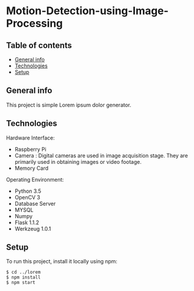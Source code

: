 # Motion-Detection-using-Image-Processing
## Table of contents
* [General info](#general-info)
* [Technologies](#technologies)
* [Setup](#setup)

## General info
This project is simple Lorem ipsum dolor generator.
	
## Technologies
Hardware Interface:
* Raspberry Pi
* Camera : Digital cameras are used in image acquisition stage. They are primarily used in obtaining images or video footage.
* Memory Card

Operating Environment:
* Python 3.5
* OpenCV 3
* Database Server
* MYSQL
* Numpy 
* Flask 1.1.2
* Werkzeug 1.0.1
	
## Setup
To run this project, install it locally using npm:

```
$ cd ../lorem
$ npm install
$ npm start
```
